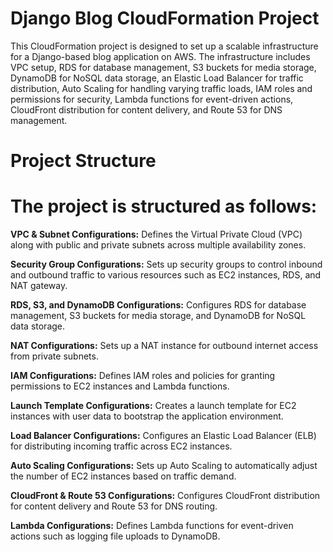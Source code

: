 # Django Blog CloudFormation Project
This CloudFormation project is designed to set up a scalable infrastructure for a Django-based blog application on AWS. The infrastructure includes VPC setup, RDS for database management, S3 buckets for media storage, DynamoDB for NoSQL data storage, an Elastic Load Balancer for traffic distribution, Auto Scaling for handling varying traffic loads, IAM roles and permissions for security, Lambda functions for event-driven actions, CloudFront distribution for content delivery, and Route 53 for DNS management.

# Project Structure
# The project is structured as follows:

**VPC & Subnet Configurations:** Defines the Virtual Private Cloud (VPC) along with public and private subnets across multiple availability zones.

**Security Group Configurations:** Sets up security groups to control inbound and outbound traffic to various resources such as EC2 instances, RDS, and NAT gateway.

**RDS, S3, and DynamoDB Configurations:** Configures RDS for database management, S3 buckets for media storage, and DynamoDB for NoSQL data storage.

**NAT Configurations:** Sets up a NAT instance for outbound internet access from private subnets.

**IAM Configurations:** Defines IAM roles and policies for granting permissions to EC2 instances and Lambda functions.

**Launch Template Configurations:** Creates a launch template for EC2 instances with user data to bootstrap the application environment.

**Load Balancer Configurations:** Configures an Elastic Load Balancer (ELB) for distributing incoming traffic across EC2 instances.

**Auto Scaling Configurations:** Sets up Auto Scaling to automatically adjust the number of EC2 instances based on traffic demand.

**CloudFront & Route 53 Configurations:** Configures CloudFront distribution for content delivery and Route 53 for DNS routing.

**Lambda Configurations:** Defines Lambda functions for event-driven actions such as logging file uploads to DynamoDB.
